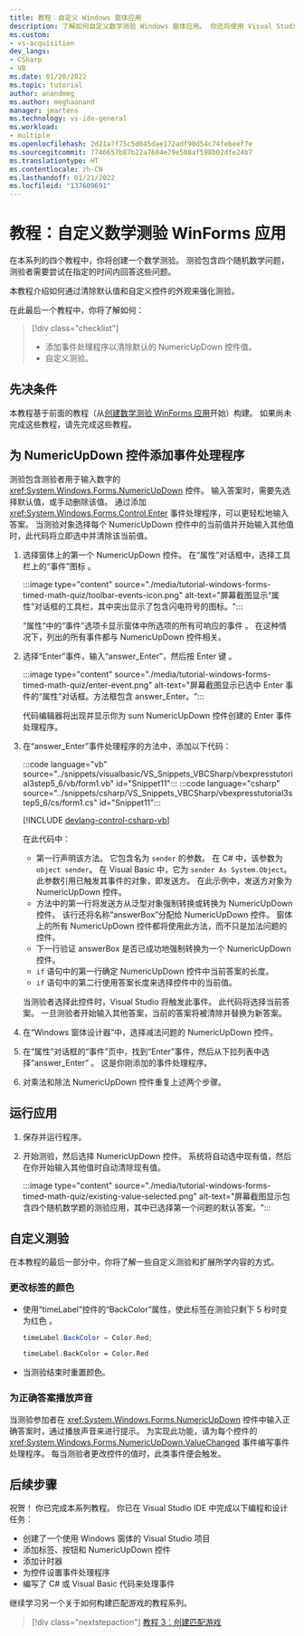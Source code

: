 ```yaml
---
title: 教程：自定义 Windows 窗体应用
description: 了解如何自定义数学测验 Windows 窗体应用。 你还将使用 Visual Studio IDE 添加事件处理程序来清除值。
ms.custom:
- vs-acquisition
dev_langs:
- CSharp
- VB
ms.date: 01/20/2022
ms.topic: tutorial
author: anandmeg
ms.author: meghaanand
manager: jmartens
ms.technology: vs-ide-general
ms.workload:
- multiple
ms.openlocfilehash: 2d21a7f75c5d045dae172adf90d54c74febeef7e
ms.sourcegitcommit: 7746657b87b22a7684e79e508af598b02dfe24b7
ms.translationtype: HT
ms.contentlocale: zh-CN
ms.lasthandoff: 01/21/2022
ms.locfileid: "137609691"
---
```

# <a name="tutorial-customize-a-math-quiz-winforms-app"></a>教程：自定义数学测验 WinForms 应用

在本系列的四个教程中，你将创建一个数学测验。 测验包含四个随机数学问题，测验者需要尝试在指定的时间内回答这些问题。

本教程介绍如何通过清除默认值和自定义控件的外观来强化测验。

在此最后一个教程中，你将了解如何：

> [!div class="checklist"]
> - 添加事件处理程序以清除默认的 NumericUpDown 控件值。
> - 自定义测验。

## <a name="prerequisites"></a>先决条件

本教程基于前面的教程（从[创建数学测验 WinForms 应用](tutorial-windows-forms-math-quiz-create-project-add-controls.md)开始）构建。 如果尚未完成这些教程，请先完成这些教程。

## <a name="add-event-handlers-for-the-numericupdown-controls"></a>为 NumericUpDown 控件添加事件处理程序

测验包含测验者用于输入数字的 <xref:System.Windows.Forms.NumericUpDown> 控件。 输入答案时，需要先选择默认值，或手动删除该值。 通过添加 <xref:System.Windows.Forms.Control.Enter> 事件处理程序，可以更轻松地输入答案。 当测验对象选择每个 NumericUpDown 控件中的当前值并开始输入其他值时，此代码将立即选中并清除该当前值。

1. 选择窗体上的第一个 NumericUpDown 控件。 在“属性”对话框中，选择工具栏上的“事件”图标 。

   :::image type="content" source="./media/tutorial-windows-forms-timed-math-quiz/toolbar-events-icon.png" alt-text="屏幕截图显示“属性”对话框的工具栏，其中突出显示了包含闪电符号的图标。":::

   “属性”中的“事件”选项卡显示窗体中所选项的所有可响应的事件 。 在这种情况下，列出的所有事件都与 NumericUpDown 控件相关。

1. 选择“Enter”事件，输入“answer_Enter”，然后按 Enter 键  。

   :::image type="content" source="./media/tutorial-windows-forms-timed-math-quiz/enter-event.png" alt-text="屏幕截图显示已选中 Enter 事件的“属性”对话框。方法框包含 answer_Enter。":::

   代码编辑器将出现并显示你为 sum NumericUpDown 控件创建的 Enter 事件处理程序。

1. 在“answer_Enter”事件处理程序的方法中，添加以下代码：

   :::code language="vb" source="../snippets/visualbasic/VS_Snippets_VBCSharp/vbexpresstutorial3step5_6/vb/form1.vb" id="Snippet11":::
   :::code language="csharp" source="../snippets/csharp/VS_Snippets_VBCSharp/vbexpresstutorial3step5_6/cs/form1.cs" id="Snippet11":::

   [!INCLUDE [devlang-control-csharp-vb](./includes/devlang-control-csharp-vb.md)]

   在此代码中：

   - 第一行声明该方法。 它包含名为 `sender` 的参数。 在 C# 中，该参数为 `object sender`。 在 Visual Basic 中，它为 `sender As System.Object`。 此参数引用已触发其事件的对象，即发送方。 在此示例中，发送方对象为 NumericUpDown 控件。 
   - 方法中的第一行将发送方从泛型对象强制转换或转换为 NumericUpDown 控件。 该行还将名称“answerBox”分配给 NumericUpDown 控件。 窗体上的所有 NumericUpDown 控件都将使用此方法，而不只是加法问题的控件。
   - 下一行验证 answerBox 是否已成功地强制转换为一个 NumericUpDown 控件。
   - `if` 语句中的第一行确定 NumericUpDown 控件中当前答案的长度。
   - `if` 语句中的第二行使用答案长度来选择控件中的当前值。

   当测验者选择此控件时，Visual Studio 将触发此事件。 此代码将选择当前答案。 一旦测验者开始输入其他答案，当前的答案将被清除并替换为新答案。

1. 在“Windows 窗体设计器”中，选择减法问题的 NumericUpDown 控件。

1. 在“属性”对话框的“事件”页中，找到“Enter”事件，然后从下拉列表中选择“answer_Enter”   。 这是你刚添加的事件处理程序。

1. 对乘法和除法 NumericUpDown 控件重复上述两个步骤。

## <a name="run-your-app"></a>运行应用

1. 保存并运行程序。

1. 开始测验，然后选择 NumericUpDown 控件。 系统将自动选中现有值，然后在你开始输入其他值时自动清除现有值。

   :::image type="content" source="./media/tutorial-windows-forms-timed-math-quiz/existing-value-selected.png" alt-text="屏幕截图显示包含四个随机数学题的测验应用，其中已选择第一个问题的默认答案。":::

## <a name="customize-your-quiz"></a>自定义测验

在本教程的最后一部分中，你将了解一些自定义测验和扩展所学内容的方式。

### <a name="change-the-color-of-a-label"></a>更改标签的颜色

- 使用“timeLabel”控件的“BackColor”属性，使此标签在测验只剩下 5 秒时变为红色 。

  ```csharp
  timeLabel.BackColor = Color.Red;
  ```

  ```vb
  timeLabel.BackColor = Color.Red
  ```

- 当测验结束时重置颜色。

### <a name="play-a-sound-for-a-correct-answer"></a>为正确答案播放声音

当测验参加者在 <xref:System.Windows.Forms.NumericUpDown> 控件中输入正确答案时，通过播放声音来进行提示。 为实现此功能，请为每个控件的 <xref:System.Windows.Forms.NumericUpDown.ValueChanged> 事件编写事件处理程序。 每当测验者更改控件的值时，此类事件便会触发。

## <a name="next-steps"></a>后续步骤

祝贺！ 你已完成本系列教程。 你已在 Visual Studio IDE 中完成以下编程和设计任务：

- 创建了一个使用 Windows 窗体的 Visual Studio 项目
- 添加标签、按钮和 NumericUpDown 控件
- 添加计时器
- 为控件设置事件处理程序
- 编写了 C# 或 Visual Basic 代码来处理事件

继续学习另一个关于如何构建匹配游戏的教程系列。
> [!div class="nextstepaction"]
> [教程 3：创建匹配游戏](tutorial-windows-forms-create-match-game.md)